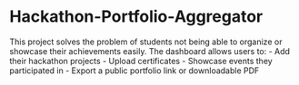 # Hackathon-Portfolio-Aggregator
This project solves the problem of students not being able to organize or showcase their achievements easily.  The dashboard allows users to: - Add their hackathon projects - Upload certificates - Showcase events they participated in - Export a public portfolio link or downloadable PDF
